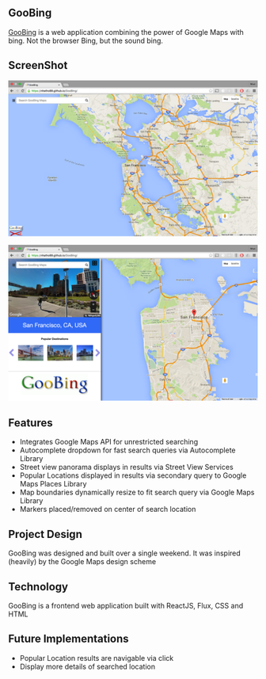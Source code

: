 ## GooBing

[GooBing](https://nhatho89.github.io/GooBing/) is a web application combining the power of Google Maps with bing. Not the browser Bing, but the sound bing.

## ScreenShot

![GooBing Main Map](./image/main.png)

![GooBing Detail Page](./image/detail.png)

## Features

- Integrates Google Maps API for unrestricted searching
- Autocomplete dropdown for fast search queries via Autocomplete Library
- Street view panorama displays in results via Street View Services
- Popular Locations displayed in results via secondary query to Google Maps Places Library
- Map boundaries dynamically resize to fit search query via Google Maps Library
- Markers placed/removed on center of search location


## Project Design

GooBing was designed and built over a single weekend. It was inspired (heavily) by the Google Maps design scheme

## Technology

GooBing is a frontend web application built with ReactJS, Flux, CSS and HTML

## Future Implementations

- Popular Location results are navigable via click
- Display more details of searched location

